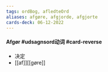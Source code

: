 ```yaml
---
tags: ordBog, afledteOrd 
aliases: afgøre, afgjorde, afgjorte
cards-deck: 06-12-2022
---
```


#### Afgør #udsagnsord动词  #card-reverse 
- 决定
- [[af]][[gøre]]